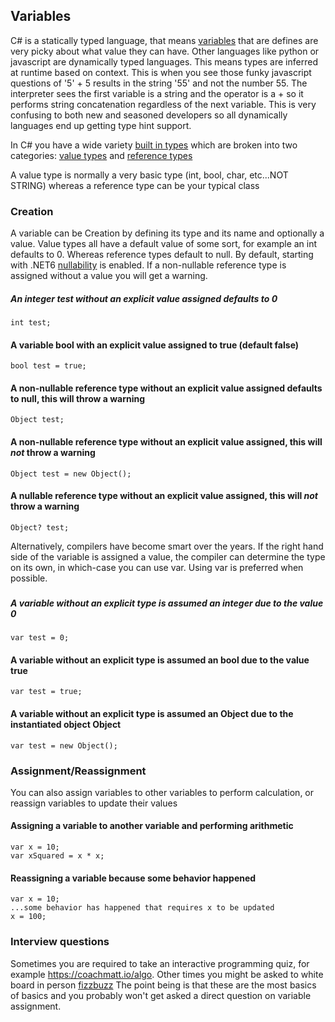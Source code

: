 ## Variables
C# is a statically typed language, that means [variables](https://learn.microsoft.com/en-us/dotnet/csharp/language-reference/language-specification/variables) that are defines are very picky about what value they can have.
Other languages like python or javascript are dynamically typed languages.
This means types are inferred at runtime based on context. This is when you see those funky javascript questions of '5' + 5 results in the string '55' and not the number 55. The interpreter sees the first variable is a string and the operator is a + so it performs string concatenation regardless of the next variable. This is very confusing to both new and seasoned developers so all dynamically languages end up getting type hint support.

In C# you have a wide variety [built in types](https://learn.microsoft.com/en-us/dotnet/csharp/language-reference/builtin-types/built-in-types) which are broken into two categories: [value types](https://learn.microsoft.com/en-us/dotnet/csharp/language-reference/builtin-types/value-types) and [reference types](https://learn.microsoft.com/en-us/dotnet/csharp/language-reference/keywords/reference-types)  

A value type is normally a very basic type (int, bool, char, etc...NOT STRING) whereas a reference type can be your typical class

### Creation
A variable can be Creation by defining its type and its name and optionally a value. Value types all have a default value of some sort, for example an int defaults to 0. Whereas reference types default to null.
By default, starting with .NET6 [nullability](https://learn.microsoft.com/en-us/dotnet/csharp/nullable-references) is enabled. If a non-nullable reference type is assigned without a value you will get a warning. 

##### An integer test without an explicit value assigned defaults to 0  
```
int test;
```

#### A variable bool with an explicit value assigned to true (default false)
```
bool test = true;
```

#### A non-nullable reference type without an explicit value assigned defaults to null, this will throw a warning
```
Object test;
```

#### A non-nullable reference type without an explicit value assigned, this will _not_ throw a warning
```
Object test = new Object();
```

#### A nullable reference type without an explicit value assigned, this will _not_ throw a warning
```
Object? test;
```

Alternatively, compilers have become smart over the years. If the right hand side of the variable is assigned a value, the compiler can determine the type on its own, in which-case you can use var. Using var is preferred when possible.

###
##### A variable without an explicit type is assumed an integer due to the value 0
```
var test = 0;
```

#### A variable without an explicit type is assumed an bool due to the value true
```
var test = true;
```

#### A variable without an explicit type is assumed an Object due to the instantiated object Object
```
var test = new Object();
```

### Assignment/Reassignment
You can also assign variables to other variables to perform calculation, or reassign variables to update their values

#### Assigning a variable to another variable and performing arithmetic
```
var x = 10;
var xSquared = x * x;
```

#### Reassigning a variable because some behavior happened
```
var x = 10;
...some behavior has happened that requires x to be updated
x = 100;
```

### Interview questions
Sometimes you are required to take an interactive programming quiz, for example https://coachmatt.io/algo. 
Other times you might be asked to white board in person [fizzbuzz](https://en.wikipedia.org/wiki/Fizz_buzz)
The point being is that these are the most basics of basics and you probably won't get asked a direct question on variable assignment.